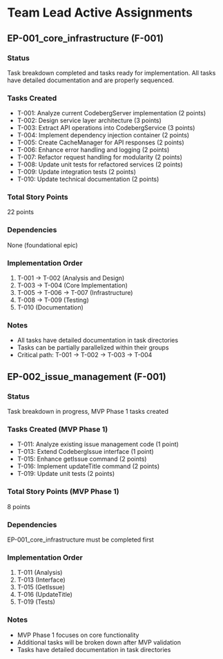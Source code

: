 # Team Lead Active Assignments

## EP-001_core_infrastructure (F-001)

### Status

Task breakdown completed and tasks ready for implementation. All tasks have detailed documentation and are properly sequenced.

### Tasks Created

- T-001: Analyze current CodebergServer implementation (2 points)
- T-002: Design service layer architecture (3 points)
- T-003: Extract API operations into CodebergService (3 points)
- T-004: Implement dependency injection container (2 points)
- T-005: Create CacheManager for API responses (2 points)
- T-006: Enhance error handling and logging (2 points)
- T-007: Refactor request handling for modularity (2 points)
- T-008: Update unit tests for refactored services (2 points)
- T-009: Update integration tests (2 points)
- T-010: Update technical documentation (2 points)

### Total Story Points

22 points

### Dependencies

None (foundational epic)

### Implementation Order

1. T-001 -> T-002 (Analysis and Design)
2. T-003 -> T-004 (Core Implementation)
3. T-005 -> T-006 -> T-007 (Infrastructure)
4. T-008 -> T-009 (Testing)
5. T-010 (Documentation)

### Notes

- All tasks have detailed documentation in task directories
- Tasks can be partially parallelized within their groups
- Critical path: T-001 -> T-002 -> T-003 -> T-004

## EP-002_issue_management (F-001)

### Status

Task breakdown in progress, MVP Phase 1 tasks created

### Tasks Created (MVP Phase 1)

- T-011: Analyze existing issue management code (1 point)
- T-013: Extend CodebergIssue interface (1 point)
- T-015: Enhance getIssue command (2 points)
- T-016: Implement updateTitle command (2 points)
- T-019: Update unit tests (2 points)

### Total Story Points (MVP Phase 1)

8 points

### Dependencies

EP-001_core_infrastructure must be completed first

### Implementation Order

1. T-011 (Analysis)
2. T-013 (Interface)
3. T-015 (GetIssue)
4. T-016 (UpdateTitle)
5. T-019 (Tests)

### Notes

- MVP Phase 1 focuses on core functionality
- Additional tasks will be broken down after MVP validation
- Tasks have detailed documentation in task directories
